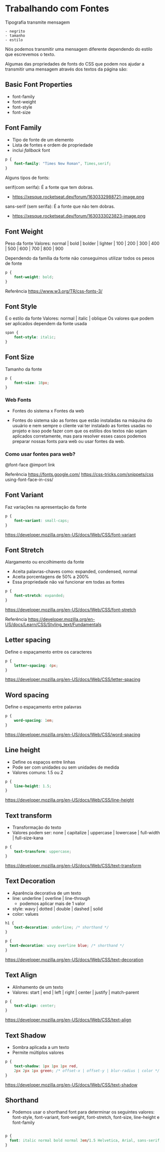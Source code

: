 # Trabalhando com Fontes

Tipografia transmite mensagem

    - negrito
    - tamanho
    - estilo

Nós podemos transmitir uma mensagem diferente dependendo do estilo que escrevemos o texto.

Algumas das propriedades de fonts do CSS que podem nos ajudar a transmitir uma mensagem através dos textos da página são:

## Basic Font Properties

* font-family
* font-weight
* font-style
* font-size

## Font Family

* Tipo de fonte de um elemento
* Lista de fontes e ordem de propriedade
* inclui *fallback* font

```css
p {
    font-family: "Times New Roman", Times,serif;
}
```

Alguns tipos de fonts:

serif(com serifa): É a fonte que tem dobras.
- https://xesque.rocketseat.dev/forum/1630332988721-image.png

sans-serif (sem serifa): É a fonte que não tem dobras.
- https://xesque.rocketseat.dev/forum/1630333023823-image.png

## Font Weight

Peso da fonte
Valores: normal | bold | bolder | lighter | 100 | 200 | 300 | 400 | 500 | 600 | 700 | 800 | 900

Dependendo da família da fonte não conseguimos utilizar todos os pesos de fonte

```css
p {
	font-weight: bold;
}
```

Referência
https://www.w3.org/TR/css-fonts-3/

## Font Style

É o estilo da fonte
Valores: normal | italic | oblique
Os valores que podem ser aplicados dependem da fonte usada

```css
span {
	font-style: italic;
}
```

## Font Size

Tamanho da fonte

```css
p {
	font-size: 18px;
}
```

### Web Fonts

- Fontes do sistema x Fontes da web

* Fontes do sistema são as fontes que estão instaladas na máquina do usuário e nem sempre o cliente vai ter instalado as fontes usadas no projeto e isso pode fazer com que os estilos dos textos não sejam aplicados corretamente, mas para resolver esses casos podemos preparar nossas fonts para web ou usar fontes da web.

### Como usar fontes para web?

@font-face
@import
link

Referência
https://fonts.google.com/ 
https://css-tricks.com/snippets/css using-font-face-in-css/

## Font Variant

Faz variações na apresentação da fonte

````css
p {
	font-variant: small-caps;
}
````

https://developer.mozilla.org/en-US/docs/Web/CSS/font-variant

## Font Stretch
Alargamento ou encolhimento da fonte

* Aceita palavras-chaves como: expanded, condensed, normal
* Aceita porcentagens de 50% a 200%
* Essa propriedade não vai funcionar em todas as fontes

````css
p {
	font-stretch: expanded;
}
````

https://developer.mozilla.org/en-US/docs/Web/CSS/font-stretch

Referência
https://developer.mozilla.org/en-US/docs/Learn/CSS/Styling_text/Fundamentals

## Letter spacing

Define o espaçamento entre os caracteres

```css
p {
	letter-spacing: 4px;
}
```

https://developer.mozilla.org/en-US/docs/Web/CSS/letter-spacing


## Word spacing

Define o espaçamento entre palavras

```css
p {
	word-spacing: 1em;
}
```

https://developer.mozilla.org/en-US/docs/Web/CSS/word-spacing


## Line height

* Define os espaços entre linhas
* Pode ser com unidades ou sem unidades de medida
* Valores comuns: 1.5 ou 2

```css
p {
	line-height: 1.5;
}
```

https://developer.mozilla.org/en-US/docs/Web/CSS/line-height


## Text transform

* Transformação do texto
* Valores podem ser: none | capitalize | uppercase | lowercase | full-width | full-size-kana

```css
p {
	text-transform: uppercase;
}
```

https://developer.mozilla.org/en-US/docs/Web/CSS/text-transform

## Text Decoration

* Aparência decorativa de um texto
* line: underline | overline | line-through
	* podemos aplicar mais de 1 valor
* style: wavy | dotted | double | dashed | solid
* color: <color> values

```css
h1 {
	text-decoration: underline; /* shorthand */
}

p {
  text-decoration: wavy overline blue; /* shorthand */
}
```

https://developer.mozilla.org/en-US/docs/Web/CSS/text-decoration

## Text Align

* Alinhamento de um texto
* Valores: start | end | left | right | center | justify | match-parent

```css
p {
	text-align: center;
}
```

https://developer.mozilla.org/en-US/docs/Web/CSS/text-align


## Text Shadow

* Sombra aplicada a um texto
* Permite múltiplos valores

```css
p {
	text-shadow: 1px 1px 1px red,
	2px 2px 1px green; /* offset-x | offset-y | blur-radius | color */
}
```

https://developer.mozilla.org/en-US/docs/Web/CSS/text-shadow

## Shorthand

* Podemos usar o shorthand font para determinar os seguintes valores: font-style, font-variant, font-weight, font-stretch, font-size, line-height e font-family

```css

p {
  font: italic normal bold normal 3em/1.5 Helvetica, Arial, sans-serif;
}

```